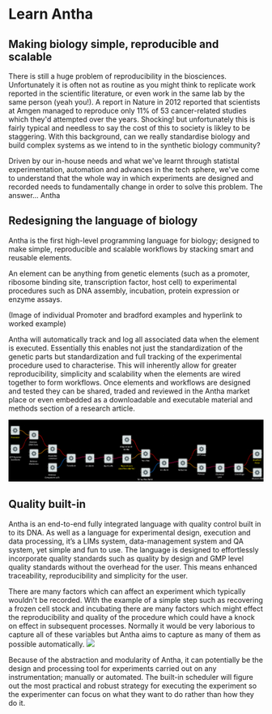 # Learn Antha #

## Making biology simple, reproducible and scalable ##


There is still a huge problem of reproducibility in the biosciences. Unfortunately it is often not as routine as you might think to replicate work reported in the scientific literature, or even work in the same lab by the same person (yeah you!). 
A report in Nature in 2012 reported that scientists at Amgen managed to reproduce only 11% of 53 cancer-related studies which they'd attempted over the years. Shocking! but unfortunately this is fairly typical and needless to say the cost of this to society is likley to be staggering. With this background, can we really standardise biology and build complex systems as we intend to in the synthetic biology community?

Driven by our in-house needs and what we've learnt through statistal experimentation, automation and advances in the tech sphere, we've come to understand that the whole way in which experiments are designed and recorded needs to fundamentally change in order to solve this problem. The answer... Antha

## Redesigning the language of biology ##

Antha is the first high-level programming language for biology; designed to make simple, reproducible and scalable workflows by stacking smart and reusable elements.

An element can be anything from genetic elements (such as a promoter, ribosome binding site, transcription factor, host cell) to experimental procedures such as DNA assembly, incubation, protein expression or enzyme assays. 

(Image of individual Promoter and bradford examples and hyperlink to worked example)

Antha will automatically track and log all associated data when the element is executed. Essentially this enables not just the standardization of the genetic parts but standardization and full tracking of the experimental procedure used to characterise. This will inherently allow for greater reproducibility, simplicity and scalability when the elements are wired together to form workflows. Once elements and workflows are designed and tested they can be shared, traded and reviewed in the Antha market place or even embedded as a downloadable and executable material and methods section of a research article.

<img src="/images/Antha-workflowfull.png" alt="Launch the designer tool" title="Launch the designer tool">


## Quality built-in ##

Antha is an end-to-end fully integrated language with quality control built in to its DNA. As well as a language for experimental design, execution and data processing, it’s a LIMs system, data-management system and QA system, yet simple and fun to use. The language is designed to effortlessly incorporate quality standards such as quality by design and GMP level quality standards without the overhead for the user. This means enhanced traceability, reproducibility and simplicity for the user.

There are many factors which can affect an experiment which typically wouldn't be recorded. With the example of a simple step such as recovering a frozen cell stock and incubating there are many factors which might effect the reproducibility and quality of the procedure which could have a knock on effect in subsequent processes. Normally it would be very laborious to capture all of these variables but Antha aims to capture as many of them as possible automatically. 
<img src="/images/Antha_seedelement_sourcesofvariability" >

Because of the abstraction and modularity of Antha, it can potentially be the design and processing tool for experiments carried out on any instrumentation; manually or automated. 
The built-in scheduler will figure out the most practical and robust strategy for executing the experiment so the experimenter can focus on what they want to do rather than how they do it. 



